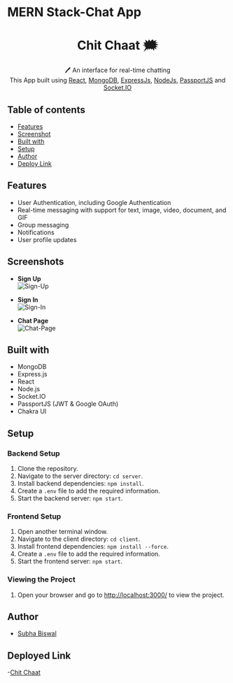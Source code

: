 # MERN Stack-Chat App
 <h1 align="center">Chit Chaat 🗯️</h1> 
<p align="center">
 🖊️ An interface for real-time chatting<br>
     This App built using <a href="https://react.dev/">React</a>, <a href="https://www.mongodb.com/">MongoDB</a>, <a href="https://expressjs.com/">ExpressJs</a>, <a href="https://nodejs.org/en/">NodeJs</a>, <a href="http://www.passportjs.org/">PassportJS</a> and <a href="https://socket.io/">Socket.IO</a>
</p>

## Table of contents

- [Features](#Features)
- [Screenshot](#Screenshots)
- [Built with](#built-with)
- [Setup](#Setup)
- [Author](#author)
- [Deploy Link](#deployed-link)


## Features

- User Authentication, including Google Authentication
- Real-time messaging with support for text, image, video, document, and GIF
- Group messaging
- Notifications
- User profile updates

## Screenshots

- **Sign Up**<br />
  ![Sign-Up](./page-screenshots/sign-up.png)

- **Sign In**<br />
  ![Sign-In](./page-screenshots/sign-in-page.png)

- **Chat Page**<br />
  ![Chat-Page](./page-screenshots/home-page.png)

## Built with

- MongoDB
- Express.js
- React
- Node.js
- Socket.IO
- PassportJS (JWT & Google OAuth)
- Chakra UI

## Setup

### Backend Setup
1. Clone the repository.
2. Navigate to the server directory: `cd server`.
3. Install backend dependencies: `npm install`.
4. Create a `.env` file to add the required information.
5. Start the backend server: `npm start`.

### Frontend Setup
1. Open another terminal window.
2. Navigate to the client directory: `cd client`.
3. Install frontend dependencies: `npm install --force`.
4. Create a `.env` file to add the required information.
5. Start the frontend server: `npm start`.

### Viewing the Project
1. Open your browser and go to [http://localhost:3000/](http://localhost:3000/) to view the project.


## Author

- [Subha Biswal](https://github.com/20SB)

## Deployed Link

-[Chit Chaat]([https://placement-cell-7ci7.onrender.com](https://chit-chaat.subbu.cloud/)https://chit-chaat.subbu.cloud/)
